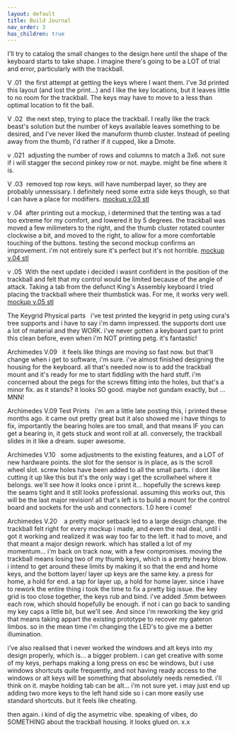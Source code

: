 ```yaml
---
layout: default
title: Build Journal
nav_order: 3
has_children: true
---
```




I'll try to catalog the small changes to the design here until the shape of the keyboard starts to take shape. I imagine there's going to be a LOT of trial and error, particularly with the trackball.

V .01
<img src="https://raw.githubusercontent.com/SpandexWizard/Archimedes/main/archimedes%20v.01.PNG" alt= "">
the first attempt at getting the keys where I want them. I've 3d printed this layout (and lost the print...) and I like the key locations, but it leaves little to no room for the trackball. The keys may have to move to a less than optimal location to fit the ball. 

V .02
<img src="https://raw.githubusercontent.com/SpandexWizard/Archimedes/main/archimedes%20v.02.PNG" alt="">
the next step, trying to place the trackball. I really like the track beast's solution but the number of keys available leaves something to be desired, and I've never liked the manuform thumb cluster. Instead of peeling away from the thumb, I'd rather if it cupped, like a Dmote.

v .021
<img src="https://raw.githubusercontent.com/SpandexWizard/Archimedes/main/key%20plate%20v.02.PNG" alt="">
adjusting the number of rows and columns to match a 3x6. not sure if i will stagger the second pinkey row or not. maybe. might be fine where it is. 

V .03
<img src="https://raw.githubusercontent.com/SpandexWizard/Archimedes/main/archimedes%20v.03.PNG" alt="">
removed top row keys. will have numberpad layer, so they are probably unnessisary. I definitely need some extra side keys though, so that I can have a place for modifiers.
<a href="https://github.com/SpandexWizard/Archimedes/blob/main/stls/mockup%20v.03.stl">mockup v.03 stl</a>

v .04
<img src="https://raw.githubusercontent.com/SpandexWizard/Archimedes/main/archimedes%20v.04.PNG" alt="">
after printing out a mockup, i determined that the tenting was a tad too extreme for my comfort, and lowered it by 5 degrees. the trackball was moved a few milimeters to the right, and the thumb cluster rotated counter clockwise a bit, and moved to the right, to allow for a more comfortable touching of the buttons. testing the second mockup confirms an improvement. i'm not entirely sure it's perfect but it's not horrible. 
<a href="https://github.com/SpandexWizard/Archimedes/blob/main/stls/mockup%20v.04.stl">mockup v.04 stl</a>

v .05
<img src="https://raw.githubusercontent.com/SpandexWizard/Archimedes/main/archimedes%20v.05.PNG" alt="">
With the next update i decided i wasnt confident in the position of the trackball and felt that my control would be limited because of the angle of attack. Taking a tab from the defunct King's Assembly keyboard I tried placing the trackball where their thumbstick was. For me, it works very well.
<a href="https://github.com/SpandexWizard/Archimedes/blob/main/stls/mockup%20v.05.stl">mockup v.05 stl</a>

The Keygrid Physical parts
<img src="https://raw.githubusercontent.com/SpandexWizard/Archimedes/main/keygrid%201%20tree%20supports.jpg" alt="">
<img src="https://raw.githubusercontent.com/SpandexWizard/Archimedes/main/keygrid%201.jpg" alt="">
i've test printed the keygrid in petg using cura's tree supports and i have to say i'm damn impressed. the supports dont use a lot of material and they WORK. i've never gotten a keyboard part to print this clean before, even when i'm NOT printing petg. it's fantastic!

Archimedes V.09
<img src="https://raw.githubusercontent.com/SpandexWizard/Archimedes/main/archimedes%20shell.PNG" alt="">
<img src="https://raw.githubusercontent.com/SpandexWizard/Archimedes/main/archimedes%20v1.PNG" alt="">
it feels like things are moving so fast now. but that'll change when i get to software, i'm sure. i've almost finished designing the housing for the keyboard. all that's needed now is to add the trackball mount and it's ready for me to start fiddling with the hard stuff. i'm concerned about the pegs for the screws fitting into the holes, but that's a minor fix. as it stands? it looks SO good. maybe not gundam exactly, but ... MNN!

Archimedes V.09 Test Prints
<img src="https://github.com/SpandexWizard/Archimedes/blob/main/test%20fit%202.jpg?raw=true" alt="">
<img src="https://github.com/SpandexWizard/Archimedes/blob/main/test%20fit.jpg?raw=true" alt="">
i'm am a little late posting this, i printed these months ago. it came out pretty great but it also showed me i have things to fix, importantly the bearing holes are too small, and that means IF you can get a bearing in, it gets stuck and wont roll at all. conversely, the trackball slides in it like a dream. super awesome. 

Archimedes V.10
<img src="https://github.com/SpandexWizard/Archimedes/blob/main/v.1%20render.jpg?raw=true" alt="">
<img src="https://github.com/SpandexWizard/Archimedes/blob/main/exploded%20view%20right%20hand%20v.1.PNG?raw=true" alt="">
some adjustments to the existing features, and a LOT of new hardware points. the slot for the sensor is in place, as is the scroll wheel slot. screw holes have been added to all the small parts. i dont like cutting it up like this but it's the only way i get the scrollwheel where it belongs. we'll see how it looks once i print it... hopefully the screws keep the seams tight and it still looks professional. assuming this works out, this will be the last major revision! all that's left is to build a mount for the control board and sockets for the usb and connectors. 1.0 here i come!

Archimedes V.20
<img src="https://github.com/SpandexWizard/Archimedes/blob/main/rev%20.2%20a.PNG" alt="">
<img src="https://github.com/SpandexWizard/Archimedes/blob/main/rev%20.2%20b.PNG" alt="">
<img src="https://github.com/SpandexWizard/Archimedes/blob/main/rev%20.2%20c.PNG" alt="">
a pretty major setback led to a large design change. the trackball felt right for every mockup i made, and even the real deal, until i got it working and realized it was way too far to the left. it had to move, and that meant a major design rework. which has stalled a lot of my momentum... i'm back on track now, with a few compromises. moving the trackball means losing two of my thumb keys, which is a pretty heavy blow. i intend to get around these limits by making it so that the end and home keys, and the bottom layer/ layer up keys are the same key. a press for home, a hold for end. a tap for layer up, a hold for home layer.  since i have to rework the entire thing i took the time to fix a pretty big issue. the key grid is too close together, the keys rub and bind. i've added .5mm between each row, which should hopefully be enough. if not i can go back to sanding my key caps a little bit, but we'll see. And since i'm reworking the key grid that means taking appart the existing prototype to recover my gateron limbos. so in the mean time i'm changing the LED's to give me a better illumination. 

i've also realised that i never worked the windows and alt keys into my design properly, which is... a bigger problem. i can get creative with some of my keys, perhaps making a long press on esc be windows, but i use windows shortcuts quite frequently, and not having ready access to the windows or alt keys will be something that absolutely needs remedied. i'll think on it. maybe holding tab can be alt... i'm not sure yet. i may just end up adding two more keys to the left hand side so i can more easily use standard shortcuts. but it feels like cheating.  

then again. i kind of dig the asymetric vibe.  speaking of vibes, do SOMETHING about the trackball housing. it looks glued on. x.x
